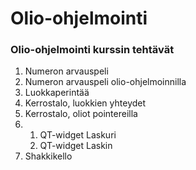 # Olio-ohjelmointi

### Olio-ohjelmointi kurssin tehtävät

1. Numeron arvauspeli
2. Numeron arvauspeli olio-ohjelmoinnilla
3. Luokkaperintää
4. Kerrostalo, luokkien yhteydet
5. Kerrostalo, oliot pointereilla
6.  1. QT-widget Laskuri
    2. QT-widget Laskin
7. Shakkikello